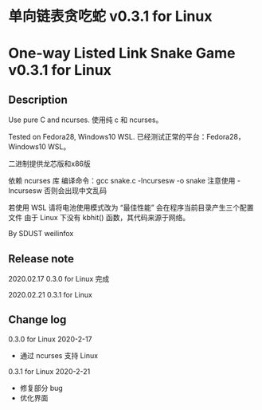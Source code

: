 # 单向链表贪吃蛇 v0.3.1 for Linux
# One-way Listed Link Snake Game v0.3.1 for Linux

## Description
Use pure C and ncurses.
使用纯 c 和 ncurses。

Tested on Fedora28, Windows10 WSL.
已经测试正常的平台：Fedora28，Windows10 WSL。

二进制提供龙芯版和x86版

依赖 ncurses 库
编译命令：gcc snake.c -lncursesw -o snake
注意使用 -lncursesw 否则会出现中文乱码 

若使用 WSL 请将电池使用模式改为 “最佳性能”
会在程序当前目录产生三个配置文件
由于 Linux 下没有 kbhit() 函数，其代码来源于网络。

By SDUST weilinfox

## Release note
2020.02.17 0.3.0 for Linux 完成

2020.02.21 0.3.1 for Linux

## Change log

0.3.0 for Linux 2020-2-17
+ 通过 ncurses 支持 Linux

0.3.1 for Linux 2020-2-21
+ 修复部分 bug
+ 优化界面

